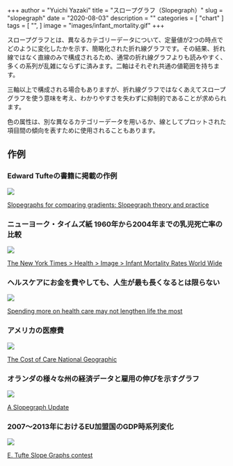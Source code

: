 +++
author = "Yuichi Yazaki"
title = "スロープグラフ（Slopegraph）"
slug = "slopegraph"
date = "2020-08-03"
description = ""
categories = [
    "chart"
]
tags = [
    "",
]
image = "images/infant_mortality.gif"
+++

スロープグラフとは、異なるカテゴリーデータについて、定量値が2つの時点でどのように変化したかを示す、簡略化された折れ線グラフです。その結果、折れ線ではなく直線のみで構成されるため、通常の折れ線グラフよりも読みやすく、多くの系列が乱雑にならずに済みます。二軸はそれぞれ共通の値範囲を持ちます。

<!--more-->

三軸以上で構成される場合もありますが、折れ線グラフではなくあえてスロープグラフを使う意味を考え、わかりやすさを失わずに抑制的であることが求められます。

色の属性は、別な異なるカテゴリーデータを用いるか、線としてプロットされた項目間の傾向を表すために使用されることもあります。

## 作例

### Edward Tufteの書籍に掲載の作例

![](images/0003nk-10289.gif)

[Slopegraphs for comparing gradients: Slopegraph theory and practice](https://www.edwardtufte.com/bboard/q-and-a-fetch-msg?msg_id=0003nk)


### ニューヨーク・タイムズ紙 1960年から2004年までの乳児死亡率の比較

![](images/infant_mortality.gif)

[The New York Times > Health > Image > Infant Mortality Rates World Wide](https://archive.nytimes.com/www.nytimes.com/imagepages/2009/04/06/health/infant_stats.html)


### ヘルスケアにお金を費やしても、人生が最も長くなるとは限らない

![](images/slopegraph_ng.png)


[Spending more on health care may not lengthen life the most](https://www.nationalgeographic.com/magazine/2019/01/spending-money-health-care-may-not-extend-life/)

### アメリカの医療費

![](images/natgeo_healthcare.png)

[The Cost of Care National Geographic](http://www.oliveruberti.com/infographics)

### オランダの様々な州の経済データと雇用の伸びを示すグラフ

![](images/dehaseth-1.png)

[A Slopegraph Update](https://charliepark.org/a-slopegraph-update/)

### 2007〜2013年におけるEU加盟国のGDP時系列変化

![](images/E.-Tufte-Slope-Graphs-contest.png)

[E. Tufte Slope Graphs contest](https://nbviewer.jupyter.org/gist/pascal-schetelat/8382651)

